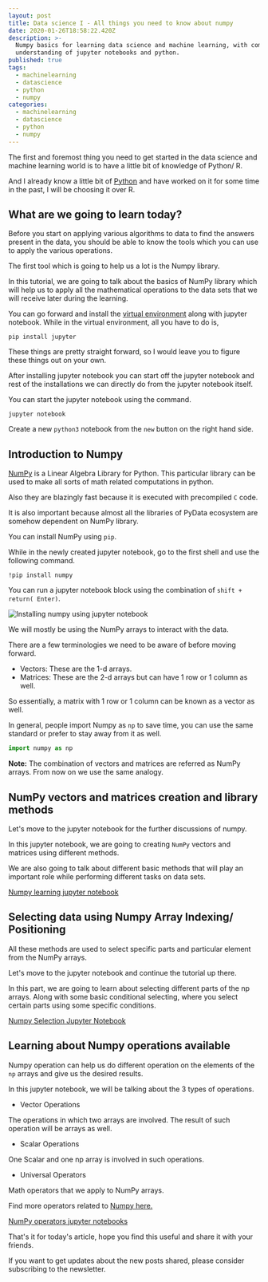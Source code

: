 ```yaml
---
layout: post
title: Data science I - All things you need to know about numpy
date: 2020-01-26T18:58:22.420Z
description: >-
  Numpy basics for learning data science and machine learning, with complete
  understanding of jupyter notebooks and python.
published: true
tags:
  - machinelearning
  - datascience
  - python
  - numpy
categories:
  - machinelearning
  - datascience
  - python
  - numpy
---
```

The first and foremost thing you need to get started in the data science and machine learning world is to have a little bit of knowledge of Python/ R.

And I already know a little bit of [Python](https://ranvir.xyz/blog/python) and have worked on it for some time in the past, I will be choosing it over R.

## What are we going to learn today?

Before you start on applying various algorithms to data to find the answers present in the data, you should be able to know the tools which you can use to apply the various operations.

The first tool which is going to help us a lot is the Numpy library.

In this tutorial, we are going to talk about the basics of NumPy library which will help us to apply all the mathematical operations to the data sets that we will receive later during the learning.

You can go forward and install the [virtual environment](https://ranvir.xyz/blog/how-to-install-django-using-virtual-environment/) along with jupyter notebook. While in the virtual environment, all you have to do is,

```shell
pip install jupyter
```

These things are pretty straight forward, so I would leave you to figure these things out on your own.

After installing jupyter notebook you can start off the jupyter notebook and rest of the installations we can directly do from the jupyter notebook itself.

You can start the jupyter notebook using the command.

```shell
jupyter notebook
```

Create a new `python3` notebook from the `new` button on the right hand side.

## Introduction to Numpy

[NumPy](https://docs.scipy.org/doc/numpy/user/whatisnumpy.html) is a Linear Algebra Library for Python. This particular library can be used to make all sorts of math related computations in python.

Also they are blazingly fast because it is executed with precompiled `C` code.

It is also important because almost all the libraries of PyData ecosystem are somehow dependent on NumPy library.

You can install NumPy using `pip`.

While in the newly created jupyter notebook, go to the first shell and use the following command.

```shell
!pip install numpy
```

You can run a jupyter notebook block using the combination of `shift + return( Enter)`.

![Installing numpy using jupyter notebook](https://i.imgur.com/iOvuHR5.png "Installing numpy using jupyter notebook")

We will mostly be using the NumPy arrays to interact with the data.

There are a few terminologies we need to be aware of before moving forward.

* Vectors: These are the 1-d arrays.
* Matrices: These are the 2-d arrays but can have 1 row or 1 column as well.

So essentially, a matrix with 1 row or 1 column can be known as a vector as well.

In general, people import Numpy as `np` to save time, you can use the same standard or prefer to stay away from it as well.

```python
import numpy as np
```

**Note:** The combination of vectors and matrices are referred as NumPy arrays. From now on we use the same analogy.

## NumPy vectors and matrices creation and library methods

Let's move to the jupyter notebook for the further discussions of numpy.

In this jupyter notebook, we are going to creating `NumPy` vectors and matrices using different methods.

We are also going to talk about different basic methods that will play an important role while performing different tasks on data sets.

[Numpy learning jupyter notebook](https://github.com/singh1114/ml/blob/master/datascience/Numpy%20array%20basics.ipynb)

## Selecting data using Numpy Array Indexing/ Positioning

All these methods are used to select specific parts and particular element from the NumPy arrays.

Let's move to the jupyter notebook and continue the tutorial up there.

In this part, we are going to learn about selecting different parts of the np arrays. Along with some basic conditional selecting, where you select certain parts using some specific conditions.

[Numpy Selection Jupyter Notebook](https://github.com/singh1114/ml/blob/master/datascience/Numpy%20index%20selection.ipynb)

## Learning about Numpy operations available

Numpy operation can help us do different operation on the elements of the `np` arrays and give us the desired results.

In this jupyter notebook, we will be talking about the 3 types of operations.

* Vector Operations

The operations in which two arrays are involved. The result of such operation will be arrays as well.

* Scalar Operations

One Scalar and one np array is involved in such operations.

* Universal Operators

Math operators that we apply to NumPy arrays.

Find more operators related to [Numpy here.](https://docs.scipy.org/doc/numpy/reference/ufuncs.html)

[NumPy operators jupyter notebooks](https://github.com/singh1114/ml/blob/master/datascience/Basic%20Numpy%20operations.ipynb)

That's it for today's article, hope you find this useful and share it with your friends.

If you want to get updates about the new posts shared, please consider subscribing to the newsletter.
